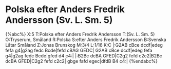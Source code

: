 # Polska efter Anders Fredrik Andersson (Sv. L. Sm. 5)

{%abc%}
X:5
T:Polska efter Anders Fredrik Andersson
T:(Sv. L. Sm. 5)
O:Tryserum, Småland
R:Polska
S:efter Anders Fredrik Andersson
B:Svenska Låtar Småland
Z:Jonas Brunskog
M:3/4
L:1/16
K:C
|:G2AB cBce dcdf|edeg fefa g4|g2ag fedc Bcde|fefd cBAG GEDC|
  G2AB cBce dcdf|edeg fefa g4|g2ag fedc Bcde|gfed d4 c4:|
|:B2Bc dcBA GFED|C2g2 fefd c2c2|B2Bc dcBA GFED|C2g2 fefd c2c2|
  gbge fafd egec|dfdB B4 c4:|
{%endabc%}
